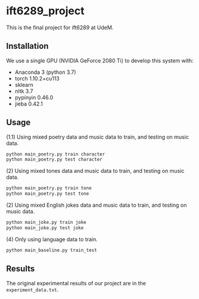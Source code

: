 # ift6289_project

This is the final project for ift6289 at UdeM.

## Installation

We use a single GPU (NVIDIA GeForce 2080 Ti) to develop this system with:
- Anaconda 3 (python 3.7)
- torch 1.10.2+cu113
- sklearn
- nltk 3.7
- pypinyin 0.46.0
- jieba 0.42.1 

## Usage

(1.1) Using mixed poetry data and music data to train, and testing on music data.

```bash
python main_poetry.py train character
python main_poetry.py test character
```
(2) Using mixed tones data and music data to train, and testing on music data.

```bash
python main_poetry.py train tone
python main_poetry.py test tone
```

(2) Using mixed English jokes data and music data to train, and testing on music data.

```bash
python main_joke.py train joke
python main_joke.py test joke

```
(4) Only using language data to train.

```bash
python main_baseline.py train_test 
```

## Results

The original experimental results of our project are in the `experiment_data.txt`.
